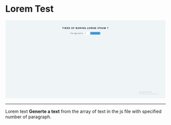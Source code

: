 # **Lorem Test**

![loremText](./lorem.gif)

___

Lorem text **Generte a text** from the array of text in the js file with specified number of paragraph.

